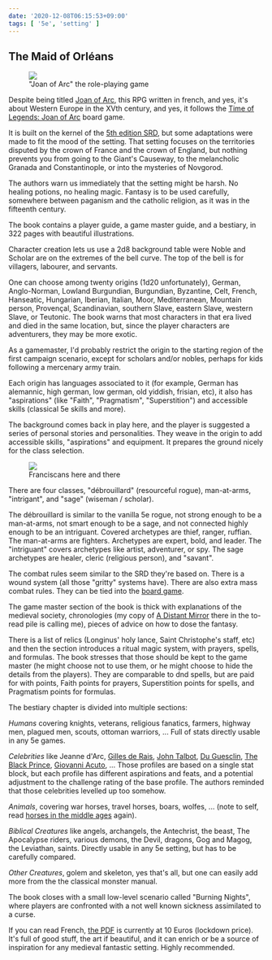 ```yaml
---
date: '2020-12-08T06:15:53+09:00'
tags: [ '5e', 'setting' ]
---
```


## The Maid of Orléans

<figure class="left">
<a href="images/20201208_joancover.png"><img src="images/20201208_joancover.png" loading="lazy" /></a>
<figcaption>"Joan of Arc" the role-playing game</figcaption>
</figure>

Despite being titled [Joan of Arc](https://www.black-book-editions.fr/produit.php?id=6768), this RPG written in french, and yes, it's about Western Europe in the XVth century, and yes, it follows the [Time of Legends: Joan of Arc](https://www.kickstarter.com/projects/1162110258/time-of-legends-joan-of-arc) board game.

It is built on the kernel of the [5th edition SRD](https://dnd.wizards.com/articles/features/systems-reference-document-srd), but some adaptations were made to fit the mood of the setting. That setting focuses on the territories disputed by the crown of France and the crown of England, but nothing prevents you from going to the Giant's Causeway, to the melancholic Granada and Constantinople, or into the mysteries of Novgorod.

The authors warn us immediately that the setting might be harsh. No healing potions, no healing magic. Fantasy is to be used carefully, somewhere between paganism and the catholic religion, as it was in the fifteenth century.

The book contains a player guide, a game master guide, and a bestiary, in 322 pages with beautiful illustrations.

Character creation lets us use a 2d8 background table were Noble and Scholar are on the extremes of the bell curve. The top of the bell is for villagers, labourer, and servants.

One can choose among twenty origins (1d20 unfortunately), German, Anglo-Norman, Lowland Burgundian, Burgundian, Byzantine, Celt, French, Hanseatic, Hungarian, Iberian, Italian, Moor, Mediterranean, Mountain person, Provençal, Scandinavian, southern Slave, eastern Slave, western Slave, or Teutonic. The book warns that most characters in that era lived and died in the same location, but, since the player characters are adventurers, they may be more exotic.

As a gamemaster, I'd probably restrict the origin to the starting region of the first campaign scenario, except for scholars and/or nobles, perhaps for kids following a mercenary army train.

Each origin has languages associated to it (for example, German has alemannic, high german, low german, old yiddish, frisian, etc), it also has "aspirations" (like "Faith", "Pragmatism", "Superstition") and accessible skills (classical 5e skills and more).

The background comes back in play here, and the player is suggested a series of personal stories and personalities. They weave in the origin to add accessible skills, "aspirations" and equipment. It prepares the ground nicely for the class selection.

<figure class="right">
<a href="images/20201208_friar.png"><img src="images/20201208_friar.png" loading="lazy" /></a>
<figcaption>Franciscans here and there</figcaption>
</figure>

There are four classes, "débrouillard" (resourceful rogue), man-at-arms, "intrigant", and "sage" (wiseman / scholar).

The débrouillard is similar to the vanilla 5e rogue, not strong enough to be a man-at-arms, not smart enough to be a sage, and not connected highly enough to be an intriguant. Covered archetypes are thief, ranger, ruffian. The man-at-arms are fighters. Archetypes are expert, bold, and leader. The "intriguant" covers archetypes like artist, adventurer, or spy. The sage archetypes are healer, cleric (religious person), and "savant".

The combat rules seem similar to the SRD they're based on. There is a wound system (all those "gritty" systems have). There are also extra mass combat rules. They can be tied into the [board game](https://www.kickstarter.com/projects/1162110258/time-of-legends-joan-of-arc).

The game master section of the book is thick with explanations of the medieval society, chronologies (my copy of [A Distant Mirror](https://en.wikipedia.org/wiki/A_Distant_Mirror) there in the to-read pile is calling me), pieces of advice on how to dose the fantasy.

There is a list of relics (Longinus' holy lance, Saint Christophe's staff, etc) and then the section introduces a ritual magic system, with prayers, spells, and formulas. The book stresses that those should be kept to the game master (he might choose not to use them, or he might choose to hide the details from the players). They are comparable to dnd spells, but are paid for with points, Faith points for prayers, Superstition points for spells, and Pragmatism points for formulas.

The bestiary chapter is divided into multiple sections:

_Humans_ covering knights, veterans, religious fanatics, farmers, highway men, plagued men, scouts, ottoman warriors, ... Full of stats directly usable in any 5e games.

_Celebrities_ like Jeanne d'Arc, [Gilles de Rais](https://en.wikipedia.org/wiki/Gilles_de_Rais), [John Talbot](https://en.wikipedia.org/wiki/John_Talbot,_1st_Earl_of_Shrewsbury), [Du Guesclin](https://en.wikipedia.org/wiki/Bertrand_du_Guesclin), [The Black Prince](https://en.wikipedia.org/wiki/Edward_the_Black_Prince), [Giovanni Acuto](https://en.wikipedia.org/wiki/John_Hawkwood), ... Those profiles are based on a single stat block, but each profile has different aspirations and feats, and a potential adjustment to the challenge rating of the base profile. The authors reminded that those celebrities levelled up too somehow.

_Animals_, covering war horses, travel horses, boars, wolfes, ... (note to self, read [horses in the middle ages](https://en.wikipedia.org/wiki/Horses_in_the_Middle_Ages) again).

_Biblical Creatures_ like angels, archangels, the Antechrist, the beast, The Apocalypse riders, various demons, the Devil, dragons, Gog and Magog, the Leviathan, saints. Directly usable in any 5e setting, but has to be carefully compared.

_Other Creatures_, golem and skeleton, yes that's all, but one can easily add more from the the classical monster manual.

The book closes with a small low-level scenario called "Burning Nights", where players are confronted with a not well known sickness assimilated to a curse.

If you can read French, [the PDF](https://www.black-book-editions.fr/produit.php?id=6768) is currently at 10 Euros (lockdown price). It's full of good stuff, the art if beautiful, and it can enrich or be a source of inspiration for any medieval fantastic setting. Highly recommended.

